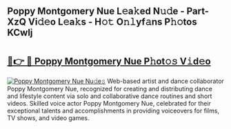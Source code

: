 ## Poppy Montgomery Nue L𝚎a𝚔ed N𝚞𝚍e - Part-XzQ Vi𝚍𝚎o L𝚎a𝚔s - H𝚘𝚝 O𝚗𝚕yf𝚊ns P𝚑𝚘tos KCwlj

# <h2><a href="http://kfdf9s.oniu.top/?m=Poppy+Montgomery+Nue">🔗👉 🔴 Poppy Montgomery Nue P𝚑ot𝚘𝚜 V𝚒d𝚎o</a></h2>

[![Poppy Montgomery Nue Nu𝚍e𝚜](https://i.imgur.com/0qMVB7G.gif)](http://kfdf9s.oniu.top/?m=Poppy+Montgomery+Nue)
Web-based artist and dance collaborator Poppy Montgomery Nue, recognized for creating and distributing dance and lifestyle content via solo and collaborative dance routines and short videos. Skilled voice actor Poppy Montgomery Nue, celebrated for their exceptional talents and accomplishments in providing voiceovers for films, TV shows, and video games.  
